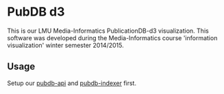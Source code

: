 # PubDB d3

This is  our LMU Media-Informatics PublicationDB-d3 visualization.
This software was developed during the Media-Informatics course 'information visualization' winter semester 2014/2015.


## Usage
Setup our [pubdb-api](https://github.com/PatrickPro/pubdb-api) and [pubdb-indexer](https://github.com/PatrickPro/pubdb-indexer) first.
